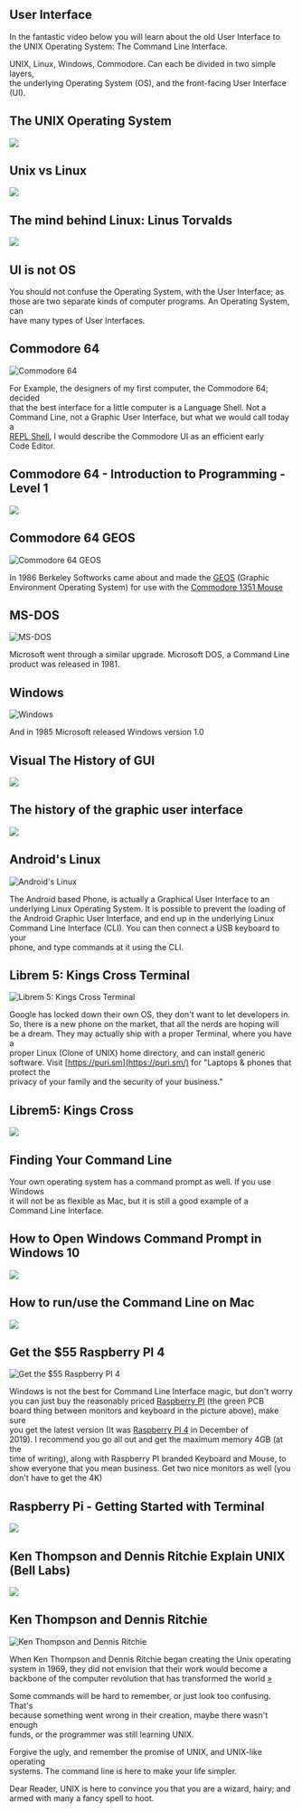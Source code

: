 User Interface
--------------

In the fantastic video below you will learn about the old User Interface to  
the UNIX Operating System: The Command Line Interface.

UNIX, Linux, Windows, Commodore. Can each be divided in two simple layers,  
the underlying Operating System (OS), and the front-facing User Interface  
(UI).

The UNIX Operating System
-------------------------

[![]( /image/yid-tc4ROCJYbm0.jpg)](https://www.youtube.com/watch?v=tc4ROCJYbm0)

Unix vs Linux
-------------

[![]( /image/yid-jowCUo_UGts.jpg)](https://www.youtube.com/watch?v=jowCUo_UGts)

The mind behind Linux: Linus Torvalds
-------------------------------------

[![]( /image/yid-o8NPllzkFhE.jpg)](https://www.youtube.com/watch?v=o8NPllzkFhE)

UI is not OS
------------

You should not confuse the Operating System, with the User Interface; as  
those are two separate kinds of computer programs. An Operating System, can  
have many types of User Interfaces.

Commodore 64
------------

![Commodore 64](/image/commodore.gif)

For Example, the designers of my first computer, the Commodore 64; decided  
that the best interface for a little computer is a Language Shell. Not a  
Command Line, not a Graphic User Interface, but what we would call today a  
[REPL Shell](https://en.wikipedia.org/wiki/Read%E2%80%93eval%E2%80%93print_loop), I would describe the Commodore UI as an efficient early  
Code Editor.

Commodore 64 - Introduction to Programming - Level 1
----------------------------------------------------

[![]( /image/yid-h3bDa5z_B1M.jpg)](https://www.youtube.com/watch?v=h3bDa5z_B1M)

Commodore 64 GEOS
-----------------

![Commodore 64 GEOS](/image/geos.gif)

In 1986 Berkeley Softworks came about and made the [GEOS](https://en.wikipedia.org/wiki/GEOS_(8-bit_operating_system)) (Graphic  
Environment Operating System) for use with the [Commodore 1351 Mouse](https://en.wikipedia.org/wiki/Commodore_1351)

MS-DOS
------

![MS-DOS](/image/msdos.jpg)

Microsoft went through a similar upgrade. Microsoft DOS, a Command Line  
product was released in 1981.

Windows
-------

![Windows](/image/win1.png)

And in 1985 Microsoft released Windows version 1.0

Visual The History of GUI
-------------------------

[![]( /image/yid-ncCSmDAmcQY.jpg)](https://www.youtube.com/watch?v=ncCSmDAmcQY)

The history of the graphic user interface
-----------------------------------------

[![]( /image/yid-U1Oy4X5Ni8Y.jpg)](https://www.youtube.com/watch?v=U1Oy4X5Ni8Y)

Android's Linux
---------------

![Android's Linux](/image/aui.jpg)

The Android based Phone, is actually a Graphical User Interface to an  
underlying Linux Operating System. It is possible to prevent the loading of  
the Android Graphic User Interface, and end up in the underlying Linux  
Command Line Interface (CLI). You can then connect a USB keyboard to your  
phone, and type commands at it using the CLI.

Librem 5: Kings Cross Terminal
------------------------------

![Librem 5: Kings Cross Terminal](/image/librem5.jpg)

Google has locked down their own OS, they don't want to let developers in.  
So, there is a new phone on the market, that all the nerds are hoping will  
be a dream. They may actually ship with a proper Terminal, where you have a  
proper Linux (Clone of UNIX) home directory, and can install generic  
software. Visit [https://puri.sm](https://puri.sm/) for "Laptops & phones that protect the  
privacy of your family and the security of your business."

Librem5: Kings Cross
--------------------

[![]( /image/yid-s0nKGFOWgFA.jpg)](https://www.youtube.com/watch?v=s0nKGFOWgFA)

Finding Your Command Line
-------------------------

Your own operating system has a command prompt as well. If you use Windows  
it will not be as flexible as Mac, but it is still a good example of a  
Command Line Interface.

How to Open Windows Command Prompt in Windows 10
------------------------------------------------

[![]( /image/yid-uE9WgNr3OjM.jpg)](https://www.youtube.com/watch?v=uE9WgNr3OjM)

How to run/use the Command Line on Mac
--------------------------------------

[![]( /image/yid-5XgBd6rjuDQ.jpg)](https://www.youtube.com/watch?v=5XgBd6rjuDQ)

Get the $55 Raspberry PI 4
--------------------------

![Get the $55 Raspberry PI 4](/image/pi.jpg)

Windows is not the best for Command Line Interface magic, but don't worry  
you can just buy the reasonably priced [Raspberry PI](https://www.raspberrypi.org/) (the green PCB  
board thing between monitors and keyboard in the picture above), make sure  
you get the latest version (It was [Raspberry PI 4](https://www.raspberrypi.org/products/raspberry-pi-4-model-b/?variant=raspberry-pi-4-model-b-4gb) in December of  
2019). I recommend you go all out and get the maximum memory 4GB (at the  
time of writing), along with Raspberry PI branded Keyboard and Mouse, to  
show everyone that you mean business. Get two nice monitors as well (you  
don't have to get the 4K)

Raspberry Pi - Getting Started with Terminal
--------------------------------------------

[![]( /image/yid-UW3UxK4Tiqg.jpg)](https://www.youtube.com/watch?v=UW3UxK4Tiqg)

Ken Thompson and Dennis Ritchie Explain UNIX (Bell Labs)
--------------------------------------------------------

[![]( /image/yid-JoVQTPbD6UY.jpg)](https://www.youtube.com/watch?v=JoVQTPbD6UY)

Ken Thompson and Dennis Ritchie
-------------------------------

![Ken Thompson and Dennis Ritchie](/image/tr.jpg)

When Ken Thompson and Dennis Ritchie began creating the Unix operating  
system in 1969, they did not envision that their work would become a  
backbone of the computer revolution that has transformed the world [»](https://www.sfgate.com/business/article/Ken-Thompson-Dennis-Ritchie-win-Japan-Prize-2478569.php)

Some commands will be hard to remember, or just look too confusing. That's  
because something went wrong in their creation, maybe there wasn't enough  
funds, or the programmer was still learning UNIX.

Forgive the ugly, and remember the promise of UNIX, and UNIX-like operating  
systems. The command line is here to make your life simpler.

Dear Reader, UNIX is here to convince you that you are a wizard, hairy; and  
armed with many a fancy spell to hoot.